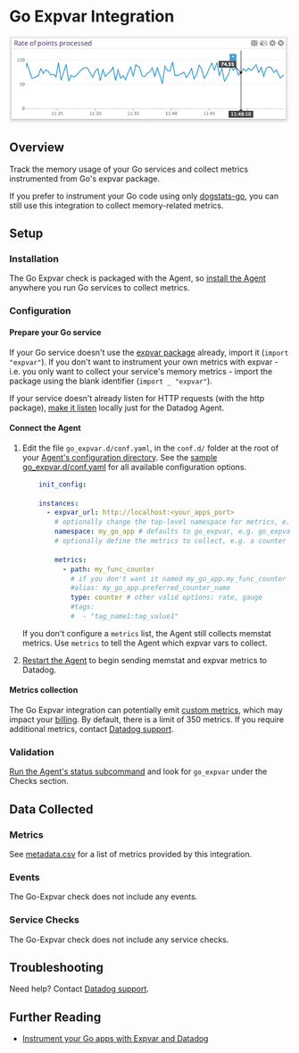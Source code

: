 # Go Expvar Integration

![Go graph][1]

## Overview

Track the memory usage of your Go services and collect metrics instrumented from Go's expvar package.

If you prefer to instrument your Go code using only [dogstats-go][2], you can still use this integration to collect memory-related metrics.

## Setup
### Installation

The Go Expvar check is packaged with the Agent, so [install the Agent][3] anywhere you run Go services to collect metrics.

### Configuration
#### Prepare your Go service

If your Go service doesn't use the [expvar package][4] already, import it (`import "expvar"`). If you don't want to instrument your own metrics with expvar - i.e. you only want to collect your service's memory metrics - import the package using the blank identifier (`import _ "expvar"`).

If your service doesn't already listen for HTTP requests (with the http package), [make it listen][5] locally just for the Datadog Agent.

#### Connect the Agent

1. Edit the file `go_expvar.d/conf.yaml`, in the `conf.d/` folder at the root of your [Agent's configuration directory][6]. See the [sample go_expvar.d/conf.yaml][7] for all available configuration options.

    ```yaml
        init_config:

        instances:
          - expvar_url: http://localhost:<your_apps_port>
            # optionally change the top-level namespace for metrics, e.g. my_go_app.memstats.alloc
            namespace: my_go_app # defaults to go_expvar, e.g. go_expvar.memstats.alloc
            # optionally define the metrics to collect, e.g. a counter var your service exposes with expvar.NewInt("my_func_counter")

            metrics:
              - path: my_func_counter
                # if you don't want it named my_go_app.my_func_counter
                #alias: my_go_app.preferred_counter_name
                type: counter # other valid options: rate, gauge
                #tags:
                #  - "tag_name1:tag_value1"
    ```

    If you don't configure a `metrics` list, the Agent still collects memstat metrics. Use `metrics` to tell the Agent which expvar vars to collect.

2. [Restart the Agent][8] to begin sending memstat and expvar metrics to Datadog.

#### Metrics collection
The Go Expvar integration can potentially emit [custom metrics][13], which may impact your [billing][14]. By default, there is a limit of 350 metrics. If you require additional metrics, contact [Datadog support][11].

### Validation

[Run the Agent's status subcommand][9] and look for `go_expvar` under the Checks section.

## Data Collected
### Metrics

See [metadata.csv][10] for a list of metrics provided by this integration.

### Events
The Go-Expvar check does not include any events.

### Service Checks
The Go-Expvar check does not include any service checks.

## Troubleshooting
Need help? Contact [Datadog support][11].

## Further Reading

* [Instrument your Go apps with Expvar and Datadog][12]


[1]: https://raw.githubusercontent.com/DataDog/integrations-core/master/go_expvar/images/go_graph.png
[2]: https://github.com/DataDog/datadog-go
[3]: https://app.datadoghq.com/account/settings#agent
[4]: https://golang.org/pkg/expvar
[5]: https://golang.org/pkg/net/http/#ListenAndServe
[6]: https://docs.datadoghq.com/agent/guide/agent-configuration-files/?tab=agentv6#agent-configuration-directory
[7]: https://github.com/DataDog/integrations-core/blob/master/go_expvar/datadog_checks/go_expvar/data/conf.yaml.example
[8]: https://docs.datadoghq.com/agent/guide/agent-commands/?tab=agentv6#start-stop-and-restart-the-agent
[9]: https://docs.datadoghq.com/agent/guide/agent-commands/?tab=agentv6#agent-status-and-information
[10]: https://github.com/DataDog/integrations-core/blob/master/go_expvar/metadata.csv
[11]: https://docs.datadoghq.com/help
[12]: https://www.datadoghq.com/blog/instrument-go-apps-expvar-datadog
[13]: https://docs.datadoghq.com/developers/metrics/custom_metrics
[14]: https://docs.datadoghq.com/account_management/billing/custom_metrics/
